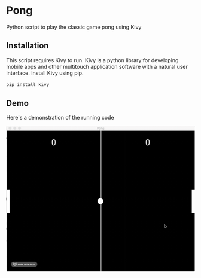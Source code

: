 # Pong
Python script to play the classic game pong using Kivy

## Installation

This script requires Kivy to run. Kivy is a python library for developing mobile apps and other multitouch application software with a natural user interface. Install Kivy using pip. 

```bash
pip install kivy
```

## Demo

Here's a demonstration of the running code 

![Pong demo](demo/demo.gif)
